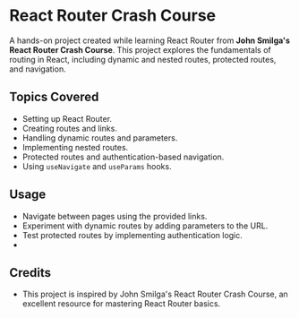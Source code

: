 # React Router Crash Course  

A hands-on project created while learning React Router from **John Smilga's React Router Crash Course**. This project explores the fundamentals of routing in React, including dynamic and nested routes, protected routes, and navigation.

## Topics Covered  
- Setting up React Router.  
- Creating routes and links.  
- Handling dynamic routes and parameters.  
- Implementing nested routes.  
- Protected routes and authentication-based navigation.  
- Using `useNavigate` and `useParams` hooks.

## Usage
- Navigate between pages using the provided links.
- Experiment with dynamic routes by adding parameters to the URL.
- Test protected routes by implementing authentication logic.
- 
## Credits
- This project is inspired by John Smilga's React Router Crash Course, an excellent resource for mastering React Router basics.

